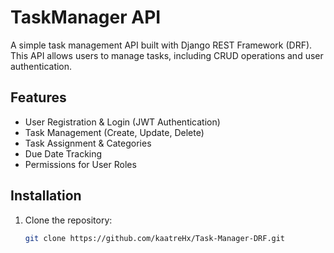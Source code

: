 # TaskManager API

A simple task management API built with Django REST Framework (DRF). This API allows users to manage tasks, including CRUD operations and user authentication.

## Features

- User Registration & Login (JWT Authentication)
- Task Management (Create, Update, Delete)
- Task Assignment & Categories
- Due Date Tracking
- Permissions for User Roles

## Installation

1. Clone the repository:
   ```bash
   git clone https://github.com/kaatreHx/Task-Manager-DRF.git
